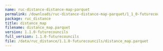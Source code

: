 ```yaml
---
name: ruc-distance-distance-map-parquet
permalink: /downloads/ruc-distance-distance-map-parquet/1_1_0-futurecouncils
package: ruc_distance
title: distance_map
filename: distance_map.parquet
version: 1.1.0-futurecouncils
full_version: 1.1.0-futurecouncils
file: /data/ruc_distance/1.1.0-futurecouncils/distance_map.parquet
---
```

